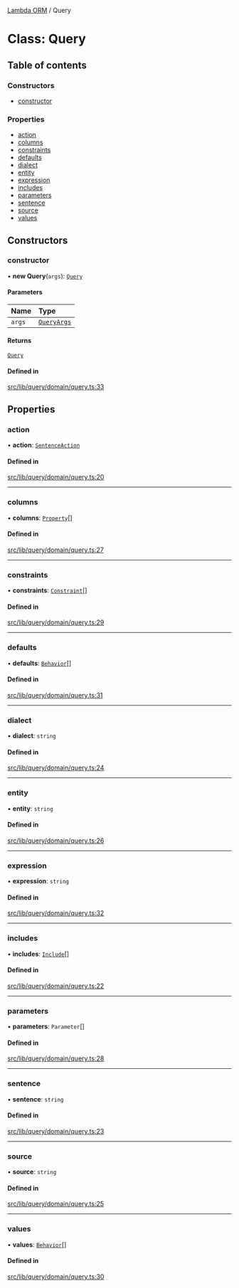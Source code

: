 [Lambda ORM](../README.md) / Query

# Class: Query

## Table of contents

### Constructors

- [constructor](Query.md#constructor)

### Properties

- [action](Query.md#action)
- [columns](Query.md#columns)
- [constraints](Query.md#constraints)
- [defaults](Query.md#defaults)
- [dialect](Query.md#dialect)
- [entity](Query.md#entity)
- [expression](Query.md#expression)
- [includes](Query.md#includes)
- [parameters](Query.md#parameters)
- [sentence](Query.md#sentence)
- [source](Query.md#source)
- [values](Query.md#values)

## Constructors

### constructor

• **new Query**(`args`): [`Query`](Query.md)

#### Parameters

| Name | Type |
| :------ | :------ |
| `args` | [`QueryArgs`](../interfaces/QueryArgs.md) |

#### Returns

[`Query`](Query.md)

#### Defined in

[src/lib/query/domain/query.ts:33](https://github.com/lambda-orm/lambdaorm/blob/038cc1a2543db5118b446ee9dde9bed060bf0e1f/src/lib/query/domain/query.ts#L33)

## Properties

### action

• **action**: [`SentenceAction`](../enums/SentenceAction.md)

#### Defined in

[src/lib/query/domain/query.ts:20](https://github.com/lambda-orm/lambdaorm/blob/038cc1a2543db5118b446ee9dde9bed060bf0e1f/src/lib/query/domain/query.ts#L20)

___

### columns

• **columns**: [`Property`](../interfaces/Property.md)[]

#### Defined in

[src/lib/query/domain/query.ts:27](https://github.com/lambda-orm/lambdaorm/blob/038cc1a2543db5118b446ee9dde9bed060bf0e1f/src/lib/query/domain/query.ts#L27)

___

### constraints

• **constraints**: [`Constraint`](../interfaces/Constraint.md)[]

#### Defined in

[src/lib/query/domain/query.ts:29](https://github.com/lambda-orm/lambdaorm/blob/038cc1a2543db5118b446ee9dde9bed060bf0e1f/src/lib/query/domain/query.ts#L29)

___

### defaults

• **defaults**: [`Behavior`](../interfaces/Behavior.md)[]

#### Defined in

[src/lib/query/domain/query.ts:31](https://github.com/lambda-orm/lambdaorm/blob/038cc1a2543db5118b446ee9dde9bed060bf0e1f/src/lib/query/domain/query.ts#L31)

___

### dialect

• **dialect**: `string`

#### Defined in

[src/lib/query/domain/query.ts:24](https://github.com/lambda-orm/lambdaorm/blob/038cc1a2543db5118b446ee9dde9bed060bf0e1f/src/lib/query/domain/query.ts#L24)

___

### entity

• **entity**: `string`

#### Defined in

[src/lib/query/domain/query.ts:26](https://github.com/lambda-orm/lambdaorm/blob/038cc1a2543db5118b446ee9dde9bed060bf0e1f/src/lib/query/domain/query.ts#L26)

___

### expression

• **expression**: `string`

#### Defined in

[src/lib/query/domain/query.ts:32](https://github.com/lambda-orm/lambdaorm/blob/038cc1a2543db5118b446ee9dde9bed060bf0e1f/src/lib/query/domain/query.ts#L32)

___

### includes

• **includes**: [`Include`](Include.md)[]

#### Defined in

[src/lib/query/domain/query.ts:22](https://github.com/lambda-orm/lambdaorm/blob/038cc1a2543db5118b446ee9dde9bed060bf0e1f/src/lib/query/domain/query.ts#L22)

___

### parameters

• **parameters**: `Parameter`[]

#### Defined in

[src/lib/query/domain/query.ts:28](https://github.com/lambda-orm/lambdaorm/blob/038cc1a2543db5118b446ee9dde9bed060bf0e1f/src/lib/query/domain/query.ts#L28)

___

### sentence

• **sentence**: `string`

#### Defined in

[src/lib/query/domain/query.ts:23](https://github.com/lambda-orm/lambdaorm/blob/038cc1a2543db5118b446ee9dde9bed060bf0e1f/src/lib/query/domain/query.ts#L23)

___

### source

• **source**: `string`

#### Defined in

[src/lib/query/domain/query.ts:25](https://github.com/lambda-orm/lambdaorm/blob/038cc1a2543db5118b446ee9dde9bed060bf0e1f/src/lib/query/domain/query.ts#L25)

___

### values

• **values**: [`Behavior`](../interfaces/Behavior.md)[]

#### Defined in

[src/lib/query/domain/query.ts:30](https://github.com/lambda-orm/lambdaorm/blob/038cc1a2543db5118b446ee9dde9bed060bf0e1f/src/lib/query/domain/query.ts#L30)
